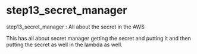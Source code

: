 # step13_secret_manager
step13_secret_manager : All about the secret in the AWS

This has all about secret manager getting the secret and putting it and then putting the secret as well in the lambda as well.
